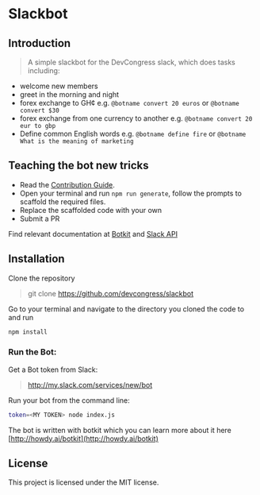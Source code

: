# Slackbot

## Introduction

> A simple slackbot for the DevCongress slack, which does tasks including:

- welcome new members
- greet in the morning and night
- forex exchange to GH¢ e.g. `@botname convert 20 euros` or `@botname convert $30`
- forex exchange from one currency to another e.g. `@botname convert 20 eur to gbp`
- Define common English words e.g. `@botname define fire` or `@botname What is the meaning of marketing`

## Teaching the bot new tricks

- Read the [Contribution Guide](https://github.com/devcongress/slackbot/blob/develop/CONTRIBUTING.md).
- Open your terminal and run `npm run generate`, follow the prompts to scaffold the required files.
- Replace the scaffolded code with your own
- Submit a PR

Find relevant documentation at [Botkit](https://github.com/howdyai/botkit/blob/master/readme.md) and [Slack API](https://api.slack.com/)

## Installation

Clone the repository

> git clone https://github.com/devcongress/slackbot

Go to your terminal and navigate to the directory you cloned the code to and run

```bash
npm install
```

### Run the Bot:

Get a Bot token from Slack:

> http://my.slack.com/services/new/bot

Run your bot from the command line:
    
```bash
token=<MY TOKEN> node index.js
```

The bot is written with botkit which you can learn more about it here [http://howdy.ai/botkit](http://howdy.ai/botkit)

## License

This project is licensed under the MIT license.
